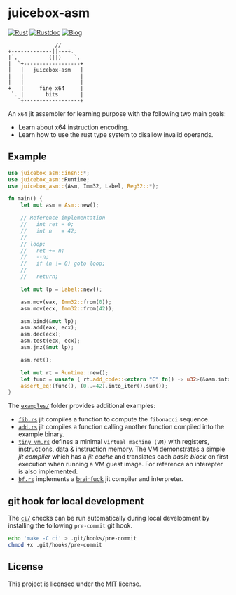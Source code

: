 # juicebox-asm

[![Rust][wf-badge]][wf-output] [![Rustdoc][doc-badge]][doc-html] [![Blog][blog-badge]][blog-html]

[wf-output]: https://github.com/johannst/juicebox-asm/actions/workflows/tests.yml
[wf-badge]: https://github.com/johannst/juicebox-asm/actions/workflows/tests.yml/badge.svg
[doc-html]: https://johannst.github.io/juicebox-asm
[doc-badge]: https://img.shields.io/badge/juicebox__asm-rustdoc-blue.svg?style=flat&logo=rust
[blog-html]: https://blog.memzero.de/xpost-juicebox-asm
[blog-badge]: https://img.shields.io/badge/blog_entry-gray?logo=mdbook

```
               //
+-------------||---+.
|`.          (||)    `.
|  `+------------------+
|   |   juicebox-asm   |
|   |                  |
|   |                  |
+   |     fine x64     |
 `. |       bits       |
   `+------------------+
```

An `x64` jit assembler for learning purpose with the following two main goals:

- Learn about x64 instruction encoding.
- Learn how to use the rust type system to disallow invalid operands.

## Example

```rust
use juicebox_asm::insn::*;
use juicebox_asm::Runtime;
use juicebox_asm::{Asm, Imm32, Label, Reg32::*};

fn main() {
    let mut asm = Asm::new();

    // Reference implementation
    //   int ret = 0;
    //   int n   = 42;
    //
    // loop:
    //   ret += n;
    //   --n;
    //   if (n != 0) goto loop;
    //
    //   return;

    let mut lp = Label::new();

    asm.mov(eax, Imm32::from(0));
    asm.mov(ecx, Imm32::from(42));

    asm.bind(&mut lp);
    asm.add(eax, ecx);
    asm.dec(ecx);
    asm.test(ecx, ecx);
    asm.jnz(&mut lp);

    asm.ret();

    let mut rt = Runtime::new();
    let func = unsafe { rt.add_code::<extern "C" fn() -> u32>(&asm.into_code()) };
    assert_eq!(func(), (0..=42).into_iter().sum());
}
```

The [`examples/`](examples/) folder provides additional examples:

- [`fib.rs`](examples/fib.rs) jit compiles a function to compute the
  `fibonacci` sequence.
- [`add.rs`](examples/add.rs) jit compiles a function calling another function
  compiled into the example binary.
- [`tiny_vm.rs`](examples/tiny_vm.rs) defines a minimal `virtual machine (VM)`
  with registers, instructions, data & instruction memory. The VM demonstrates
  a simple *jit compiler* which has a *jit cache* and translates each *basic
  block* on first execution when running a VM guest image. For reference an
  interepter is also implemented.
- [`bf.rs`](examples/bf.rs) implements a
  [brainfuck](https://en.wikipedia.org/wiki/Brainfuck) jit compiler
  and interpreter.

## git hook for local development

The [`ci/`](ci) checks can be run automatically during local development by
installing the following `pre-commit` git hook.
```sh
echo 'make -C ci' > .git/hooks/pre-commit
chmod +x .git/hooks/pre-commit
```

## License
This project is licensed under the [MIT](LICENSE) license.
